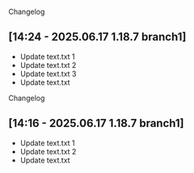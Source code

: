 Changelog

[14:24 - 2025.06.17 1.18.7 branch1]
---
- Update text.txt 1
- Update text.txt 2
- Update text.txt 3
- Update text.txt

Changelog

[14:16 - 2025.06.17 1.18.7 branch1]
---
- Update text.txt 1
- Update text.txt 2
- Update text.txt


